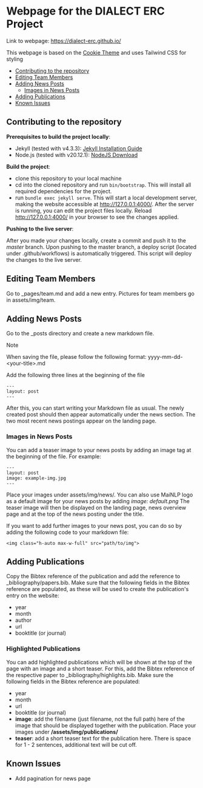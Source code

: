 # Webpage for the DIALECT ERC Project

Link to webpage: https://dialect-erc.github.io/

This webpage is based on the [Cookie Theme](https://github.com/abhinavs/cookie) and uses Tailwind CSS for styling

 * [Contributing to the repository](#contributing-to-the-repository)
 * [Editing Team Members](#editing-team-members)
 * [Adding News Posts](#adding-news-posts)
   + [Images in News Posts](#images-in-news-posts)
 * [Adding Publications](#adding-publications)
 * [Known Issues](#known-issues)



## Contributing to the repository

**Prerequisites to build the project locally**:  
- Jekyll (tested with v4.3.3): [Jekyll Installation Guide](https://jekyllrb.com/docs/installation/)
- Node.js (tested with v20.12.1): [NodeJS Download](https://nodejs.org/en/download)

**Build the project**:
 - clone this repository to your local machine
 - cd into the cloned repository and run ```bin/bootstrap```. This will install all required dependencies for the project.
 - run ```bundle exec jekyll serve```. This will start a local development server, making the website accessible at http://127.0.0.1:4000/. After the server is running, you can edit the project files locally.
Reload http://127.0.0.1:4000/ in your browser to see the changes applied.

**Pushing to the live server**:

After you made your changes locally, create a commit and push it to the *master* branch. Upon pushing to the master branch, a deploy script (located under .github/workflows) is automatically triggered.
This script will deploy the changes to the live server.

## Editing Team Members
Go to _pages/team.md and add a new entry. Pictures for team members go in assets/img/team.

## Adding News Posts
Go to the _posts directory and create a new markdown file.
> [!NOTE]  
> When saving the file, please follow the following format: yyyy-mm-dd-\<your-title\>.md

Add the following three lines at the beginning of the file
```
---
layout: post
---
```
After this, you can start writing your Markdown file as usual.
The newly created post should then appear automatically under the news section. The two most recent news postings appear on the landing page.

### Images in News Posts

You can add a teaser image to your news posts by adding an image tag at the beginning of the file. For example:
```
---
layout: post
image: example-img.jpg
---
```
Place your images under assets/img/news/. You can also use MaiNLP logo as a default image for your news posts by adding *image: default.png*
The teaser image will then be displayed on the landing page, news overview page and at the top of the news posting under the title. 

If you want to add further images to your news post, you can do so by adding the following code to your markdown file:
```
<img class="h-auto max-w-full" src="path/to/img">
```
## Adding Publications
Copy the Bibtex reference of the publication and add the reference to _bibliography/papers.bib. Make sure that the following fields in the Bibtex reference are populated, as these will be used to create the publication's entry on the website:
 - year
 - month
 - author
 - url
 - booktitle (or journal)

### Highlighted Publications
You can add highlighted publications which will be shown at the top of the page with an image and a short teaser. For this, add the Bibtex reference of the respective paper to _bibliography/highlights.bib. Make sure the following fields in the Bibtex reference are populated:
 - year
 - month
 - url
 - booktitle (or journal)
 - **image**: add the filename (just filename, not the full path) here of the image that should be displayed together with the publication. Place your images under **/assets/img/publications/**
 - **teaser**: add a short teaser text for the publication here. There is space for 1 - 2 sentences, additional text will be cut off.

## Known Issues
   - Add pagination for news page
